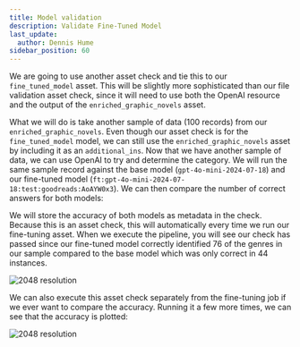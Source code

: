 ```yaml
---
title: Model validation
description: Validate Fine-Tuned Model
last_update:
  author: Dennis Hume
sidebar_position: 60
---
```


We are going to use another asset check and tie this to our `fine_tuned_model` asset. This will be slightly more sophisticated than our file validation asset check, since it will need to use both the OpenAI resource and the output of the `enriched_graphic_novels` asset.

What we will do is take another sample of data (100 records) from our `enriched_graphic_novels`. Even though our asset check is for the `fine_tuned_model` model, we can still use the `enriched_graphic_novels` asset by including it as an `additional_ins`. Now that we have another sample of data, we can use OpenAI to try and determine the category. We will run the same sample record against the base model (`gpt-4o-mini-2024-07-18`) and our fine-tuned model (`ft:gpt-4o-mini-2024-07-18:test:goodreads:AoAYW0x3`). We can then compare the number of correct answers for both models:

<CodeExample path="project_llm_fine_tune/project_llm_fine_tune/assets.py" language="python" lineStart="382" lineEnd="425"/>

We will store the accuracy of both models as metadata in the check. Because this is an asset check, this will automatically every time we run our fine-tuning asset. When we execute the pipeline, you will see our check has passed since our fine-tuned model correctly identified 76 of the genres in our sample compared to the base model which was only correct in 44 instances.

![2048 resolution](/images/tutorial/llm-fine-tuning/model_accuracy_1.png)

We can also execute this asset check separately from the fine-tuning job if we ever want to compare the accuracy. Running it a few more times, we can see that the accuracy is plotted:

![2048 resolution](/images/tutorial/llm-fine-tuning/model_accuracy_2.png)
